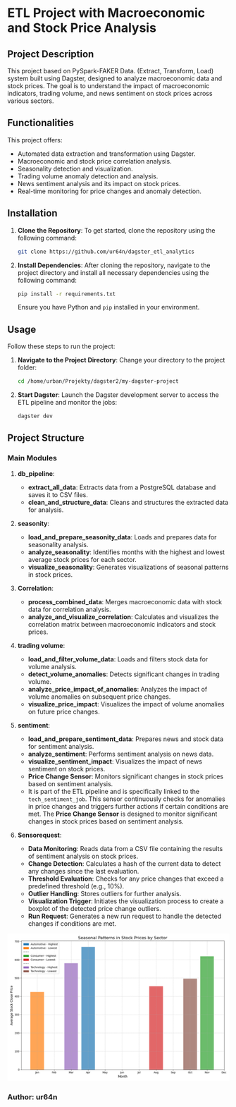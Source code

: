 # ETL Project with Macroeconomic and Stock Price Analysis

## Project Description

This project based on PySpark-FAKER Data. (Extract, Transform, Load) system built using Dagster, designed to analyze macroeconomic data and stock prices. The goal is to understand the impact of macroeconomic indicators, trading volume, and news sentiment on stock prices across various sectors.

  ## Functionalities
This project offers:
- Automated data extraction and transformation using Dagster.
- Macroeconomic and stock price correlation analysis.
- Seasonality detection and visualization.
- Trading volume anomaly detection and analysis.
- News sentiment analysis and its impact on stock prices.
- Real-time monitoring for price changes and anomaly detection.

## Installation
  

1. **Clone the Repository**:
   To get started, clone the repository using the following command:
   ```bash
   git clone https://github.com/ur64n/dagster_etl_analytics
   
2. **Install Dependencies**:
   After cloning the repository, navigate to the project directory and install all necessary dependencies using the following command:
   ```bash
   pip install -r requirements.txt
   ```

   Ensure you have Python and `pip` installed in your environment.

## Usage

Follow these steps to run the project:

1. **Navigate to the Project Directory**:
   Change your directory to the project folder:
   ```bash
   cd /home/urban/Projekty/dagster2/my-dagster-project
   ```

2. **Start Dagster**:
   Launch the Dagster development server to access the ETL pipeline and monitor the jobs:
   ```bash
   dagster dev
   ```

## Project Structure

### Main Modules

1. **db_pipeline**:
   - **extract_all_data**: Extracts data from a PostgreSQL database and saves it to CSV files.
   - **clean_and_structure_data**: Cleans and structures the extracted data for analysis.

2. **seasonity**:
   - **load_and_prepare_seasonity_data**: Loads and prepares data for seasonality analysis.
   - **analyze_seasonality**: Identifies months with the highest and lowest average stock prices for each sector.
   - **visualize_seasonality**: Generates visualizations of seasonal patterns in stock prices.

3. **Correlation**:
   - **process_combined_data**: Merges macroeconomic data with stock data for correlation analysis.
   - **analyze_and_visualize_correlation**: Calculates and visualizes the correlation matrix between macroeconomic indicators and stock prices.

4. **trading volume**:
   - **load_and_filter_volume_data**: Loads and filters stock data for volume analysis.
   - **detect_volume_anomalies**: Detects significant changes in trading volume.
   - **analyze_price_impact_of_anomalies**: Analyzes the impact of volume anomalies on subsequent price changes.
   - **visualize_price_impact**: Visualizes the impact of volume anomalies on future price changes.

5. **sentiment**:
   - **load_and_prepare_sentiment_data**: Prepares news and stock data for sentiment analysis.
   - **analyze_sentiment**: Performs sentiment analysis on news data.
   - **visualize_sentiment_impact**: Visualizes the impact of news sentiment on stock prices.
   - **Price Change Sensor**: Monitors significant changes in stock prices based on sentiment analysis.
   - It is part of the ETL pipeline and is specifically linked to the `tech_sentiment_job`. This sensor continuously checks for anomalies in price changes and triggers further actions if certain conditions are met.
   The **Price Change Sensor** is designed to monitor significant changes in stock prices based on sentiment analysis.

6. **Sensorequest**:
   - **Data Monitoring**: Reads data from a CSV file containing the results of sentiment analysis on stock prices.
   - **Change Detection**: Calculates a hash of the current data to detect any changes since the last evaluation.
   - **Threshold Evaluation**: Checks for any price changes that exceed a predefined threshold (e.g., 10%).
   - **Outlier Handling**: Stores outliers for further analysis.
   - **Visualization Trigger**: Initiates the visualization process to create a boxplot of the detected price change outliers.
   - **Run Request**: Generates a new run request to handle the detected changes if conditions are met.

![Seasonality Analysis](data/results/seasonality_analysis.png)



### Author: ur64n

